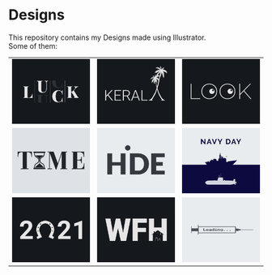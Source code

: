 # Designs
This repository contains my Designs made using Illustrator.<br>
Some of them:<br>
<table>
<tr><td><img src="./2020-12/png/06.12.2020.png"></td><td><img src="./2020-12/png/25.12.2020.png"></td><td><img src="./2021-01/png/16.01.2021.png"></td></tr>
<tr><td><img src="./2020-11/png/16.11.2020.png"></td><td><img src="./2020-11/png/23.11.2020.png"></td><td><img src="./2020-12/png/04.12.2020.png"></td></tr>
<tr><td><img src="./2021-01/png/01.01.2021.png"></td><td><img src="./2021-01/png/05.01.2021.png"></td><td><img src="./2020-11/png/30.11.2020.png"></td></tr>
</table>

